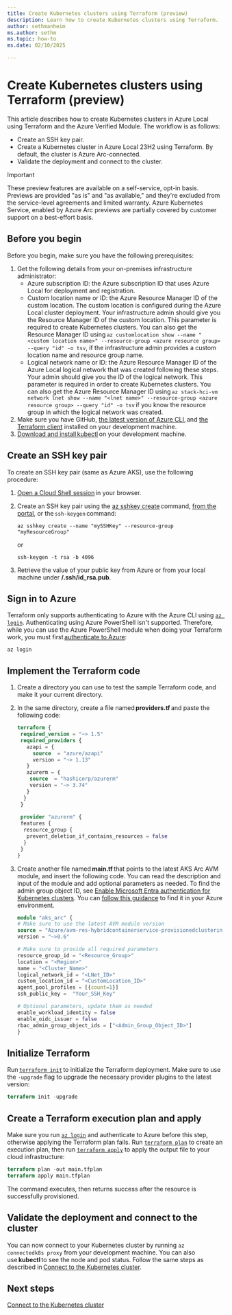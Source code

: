 ```yaml
---
title: Create Kubernetes clusters using Terraform (preview)
description: Learn how to create Kubernetes clusters using Terraform.
author: sethmanheim
ms.author: sethm
ms.topic: how-to
ms.date: 02/10/2025

---
```


# Create Kubernetes clusters using Terraform (preview)

This article describes how to create Kubernetes clusters in Azure Local using Terraform and the Azure Verified Module. The workflow is as follows:

- Create an SSH key pair.
- Create a Kubernetes cluster in Azure Local 23H2 using Terraform. By default, the cluster is Azure Arc-connected.
- Validate the deployment and connect to the cluster.

> [!IMPORTANT]
> These preview features are available on a self-service, opt-in basis. Previews are provided "as is" and "as available," and they're excluded from the service-level agreements and limited warranty. Azure Kubernetes Service, enabled by Azure Arc previews are partially covered by customer support on a best-effort basis.

## Before you begin

Before you begin, make sure you have the following prerequisites:

1. Get the following details from your on-premises infrastructure administrator:
   - Azure subscription ID: the Azure subscription ID that uses Azure Local for deployment and registration.
   - Custom location name or ID: the Azure Resource Manager ID of the custom location. The custom location is configured during the Azure Local cluster deployment. Your infrastructure admin should give you the Resource Manager ID of the custom location. This parameter is required to create Kubernetes clusters. You can also get the Resource Manager ID using `az customlocation show --name "<custom location name>" --resource-group <azure resource group> --query "id" -o tsv`, if the infrastructure admin provides a custom location name and resource group name.
   - Logical network name or ID: the Azure Resource Manager ID of the Azure Local logical network that was created following these steps. Your admin should give you the ID of the logical network. This parameter is required in order to create Kubernetes clusters. You can also get the Azure Resource Manager ID using `az stack-hci-vm network lnet show --name "<lnet name>" --resource-group <azure resource group> --query "id" -o tsv` if you know the resource group in which the logical network was created.
1. Make sure you have GitHub, [the latest version of Azure CLI](/cli/azure/install-azure-cli), and [the Terraform client](/azure/developer/terraform/quickstart-configure) installed on your development machine.  
1. [Download and install kubectl](https://kubernetes.io/docs/tasks/tools/) on your development machine.

## Create an SSH key pair

To create an SSH key pair (same as Azure AKS), use the following procedure:

1. [Open a Cloud Shell session](https://shell.azure.com/) in your browser.
1. Create an SSH key pair using the [az sshkey create](/cli/azure/sshkey#az-sshkey-create) command, [from the portal](/azure/virtual-machines/ssh-keys-portal), or the `ssh-keygen` command:  

   ```azurecli
   az sshkey create --name "mySSHKey" --resource-group "myResourceGroup"
   ```

   or

   ```azurecli
   ssh-keygen -t rsa -b 4096 
   ```

1. Retrieve the value of your public key from Azure or from your local machine under **/.ssh/id_rsa.pub**.

## Sign in to Azure

Terraform only supports authenticating to Azure with the Azure CLI using [`az login`](https://learn.microsoft.com/en-us/cli/azure/reference-index?view=azure-cli-latest#az-login). Authenticating using Azure PowerShell isn't supported. Therefore, while you can use the Azure PowerShell module when doing your Terraform work, you must first [authenticate to Azure](/azure/developer/terraform/authenticate-to-azure):

```azurecli
az login 
```

## Implement the Terraform code

1. Create a directory you can use to test the sample Terraform code, and make it your current directory.
1. In the same directory, create a file named **providers.tf** and paste the following code:

   ```terraform
   terraform { 
    required_version = "~> 1.5" 
    required_providers { 
      azapi = { 
        source  = "azure/azapi" 
        version = "~> 1.13" 
      } 
      azurerm = { 
       source  = "hashicorp/azurerm" 
       version = "~> 3.74" 
      } 
     }
    }
  
    provider "azurerm" { 
    features { 
     resource_group { 
      prevent_deletion_if_contains_resources = false 
     } 
    } 
   }
   ```

1. Create another file named **main.tf** that points to the latest AKS Arc AVM module, and insert the following code. You can read the description and input of the module and add optional parameters as needed. To find the admin group object ID, see [Enable Microsoft Entra authentication for Kubernetes clusters](enable-authentication-microsoft-entra-id.md). You can [follow this guidance](https://github.com/Azure/Edge-infrastructure-quickstart-template/blob/main/doc/AKS-Arc-Admin-Groups.md) to find it in your Azure environment.

   ```terraform
   module "aks_arc" { 
   # Make sure to use the latest AVM module version
   source = "Azure/avm-res-hybridcontainerservice-provisionedclusterinstance/azurerm" 
   version = "~>0.6"

   # Make sure to provide all required parameters  
   resource_group_id = "<Resource_Group>" 
   location = "<Region>" 
   name = "<Cluster_Name>" 
   logical_network_id = "<LNet_ID>" 
   custom_location_id = "<CustomLocation_ID>" 
   agent_pool_profiles = [{count=1}] 
   ssh_public_key =  "Your_SSH_Key"

   # Optional parameters, update them as needed
   enable_workload_identity = false 
   enable_oidc_issuer = false 
   rbac_admin_group_object_ids = ["<Admin_Group_Object_ID>"]
   }
   ```

## Initialize Terraform

Run [`terraform init`](https://www.terraform.io/docs/commands/init.html) to initialize the Terraform deployment. Make sure to use the `-upgrade` flag to upgrade the necessary provider plugins to the latest version:

```terraform
terraform init -upgrade
```

## Create a Terraform execution plan and apply

Make sure you run [`az login`](https://learn.microsoft.com/en-us/cli/azure/reference-index?view=azure-cli-latest#az-login) and authenticate to Azure before this step, otherwise applying the Terraform plan fails. Run [`terraform plan`](https://www.terraform.io/docs/commands/plan.html) to create an execution plan, then run [`terraform apply`](https://www.terraform.io/docs/commands/apply.html) to apply the output file to your cloud infrastructure:

```terraform
terraform plan -out main.tfplan 
terraform apply main.tfplan 
```

The command executes, then returns success after the resource is successfully provisioned.

## Validate the deployment and connect to the cluster

You can now connect to your Kubernetes cluster by running `az connectedk8s proxy` from your development machine. You can also use **kubectl** to see the node and pod status. Follow the same steps as described in [Connect to the Kubernetes cluster](aks-create-clusters-cli.md#connect-to-the-kubernetes-cluster).

## Next steps

[Connect to the Kubernetes cluster](aks-create-clusters-cli.md#connect-to-the-kubernetes-cluster)
